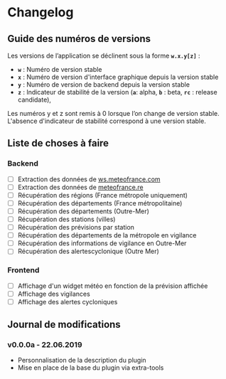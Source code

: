# Changelog

## Guide des numéros de versions

Les versions de l’application se déclinent sous la forme **`w.x.y[z]`** :

- **`w`** : Numéro de version stable
- **`x`** : Numéro de version d'interface graphique depuis la version stable
- **`y`** : Numéro de version de backend depuis la version stable
- **`z`** : Indicateur de stabilité de la version (**`a`**: alpha, **`b`** : beta, **`rc`** : release candidate),

Les numéros y et z sont remis à 0 lorsque l’on change de version stable. 
L'absence d'indicateur de stabilité correspond à une version stable.

## Liste de choses à faire

### Backend

- [ ] Extraction des données de [ws.meteofrance.com](http://ws.meteofrance.com)
- [ ] Extraction des données de [meteofrance.re](http://www.meteofrance.re/)
- [ ] Récupération des régions (France métropole uniquement)
- [ ] Récupération des départements (France métropolitaine)
- [ ] Récupération des départements (Outre-Mer)
- [ ] Récupération des stations (villes)
- [ ] Récupération des prévisions par station
- [ ] Récupération des départements de la métropole en vigilance
- [ ] Récupération des informations de vigilance en Outre-Mer
- [ ] Récupération des alertescyclonique (Outre Mer)

### Frontend

- [ ] Affichage d'un widget météo en fonction de la prévision affichée
- [ ] Affichage des vigilances
- [ ] Affichage des alertes cycloniques

## Journal de modifications

### v0.0.0a - 22.06.2019

- Personnalisation de la description du plugin
- Mise en place de la base du plugin via extra-tools
